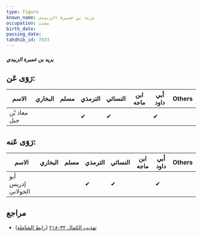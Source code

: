 ```yaml
---
type: figure
known_name: يزيد بن عميرة الزبيدي
occupation: محدث
birth_date:
passing_date:
tahdhib_id: 7033
---
```

##### يزيد بن عميرة الزبيدي

## رَوَى عَن:
| الاسم        | البخاري | مسلم | الترمذي | النسائي | ابن ماجه | أبي داود | Others |
| ------------ | ------- | ---- | ------- | ------- | -------- | -------- | ------ |
| معاذ بْن جبل |         |      | ✔       | ✔       |          | ✔        |        |
## رَوَى عَنه:
| الاسم              | البخاري | مسلم | الترمذي | النسائي | ابن ماجه | أبي داود | Others |
| ------------------ | ------- | ---- | ------- | ------- | -------- | -------- | ------ |
| أبو إدريس الخولاني |         |      | ✔       | ✔       |          | ✔        |        |
## مراجع
- [تهذيب الكمال ٣٢-٢١٨](obsidian://open?vault=Tahdhib-al-Kamal&file=Figures/٧٠٣٣-يزيد%20بن%20عميرة%20الزبيدي) ([رابط الشاملة](https://shamela.ws/book/3722/17332))